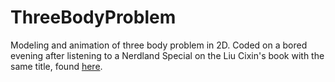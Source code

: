 # ThreeBodyProblem
Modeling and animation of three body problem in 2D.
Coded on a bored evening after listening to a Nerdland Special on the Liu Cixin's book with the same title, found [here](https://maandoverzicht.nerdland.be/nerdland-special-het-drielichamenprobleem/).
